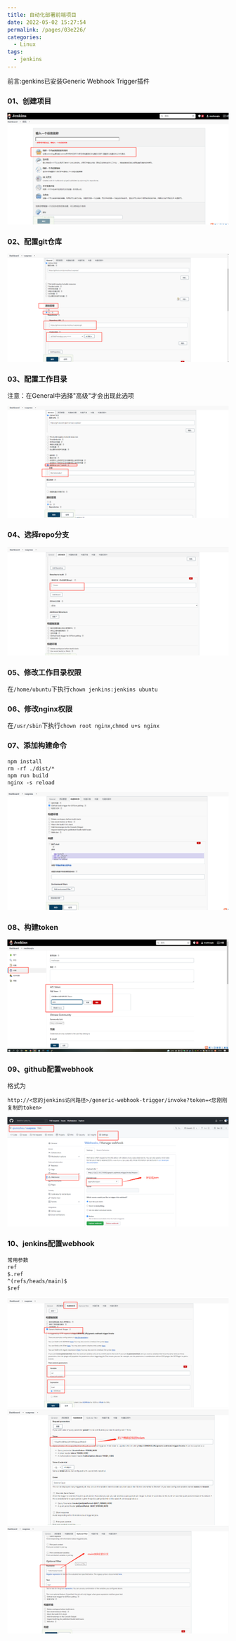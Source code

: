 ```yaml
---
title: 自动化部署前端项目
date: 2022-05-02 15:27:54
permalink: /pages/03e226/
categories:
  - Linux
tags:
  - jenkins
---
```


前言:genkins已安装Generic Webhook Trigger插件


### 01、创建项目

![](./image/vuepress01.png)


### 02、配置git仓库

![](./image/vuepress02.png)


### 03、配置工作目录
注意：在General中选择"高级"才会出现此选项

![](./image/vuepress03.png)


### 04、选择repo分支

![](./image/vuepress04.png)



### 05、修改工作目录权限
在`/home/ubuntu`下执行`chown jenkins:jenkins ubuntu`


### 06、修改nginx权限
在`/usr/sbin`下执行`chown root nginx`,`chmod u+s nginx`


### 07、添加构建命令
```
npm install 
rm -rf ./dist/*
npm run build
nginx -s reload
```
![](./image/vuepress07.png)


### 08、构建token

![](./image/vuepress08.png)


### 09、github配置webhook
格式为
```
http://<您的jenkins访问路径>/generic-webhook-trigger/invoke?token=<您刚刚复制的token>
```
![](./image/vuepress09.png)

### 10、jenkins配置webhook
```
常用参数
ref
$.ref
^(refs/heads/main)$
$ref
```

![](./image/vuepress1001.png)
![](./image/vuepress1002.png)
![](./image/vuepress1003.png)





